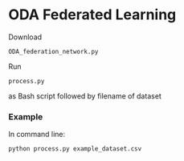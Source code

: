 # ODA Federated Learning

Download <pre><code>ODA_federation_network.py</code></pre>

Run <pre><code>process.py</code></pre> as Bash script followed by filename of dataset

### Example
In command line:
<pre><code>python process.py example_dataset.csv</code></pre>
